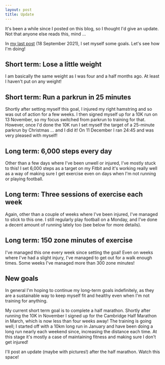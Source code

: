 ```yaml
---
layout: post
title: Update
---
```


It's been a while since I posted on this blog, so I thought I'd give an update. Not that anyone else reads this, mind ...

In [my last post](./2021-09-18-goals.md) (18 September 2021), I set myself some goals. Let's see how I'm doing!

## Short term: Lose a little weight

I am basically the same weight as I was four and a half months ago. At least I haven't put on any weight!

## Short term: Run a parkrun in 25 minutes

Shortly after setting myself this goal, I injured my right hamstring and so was out of action for a few weeks. I then signed myself up for a 10K run on 13 November, so my focus switched from parkrun to training for that. However, once I'd done the 10K run I set myself the target of a 25-minute parkrun by Christmas ... and I did it! On 11 December I ran 24:45 and was very pleased with myself!

## Long term: 6,000 steps every day

Other than a few days where I've been unwell or injured, I've mostly stuck to this! I set 6,000 steps as a target on my Fitbit and it's working really well as a way of making sure I get exercise even on days when I'm not running or playing football.

## Long term: Three sessions of exercise each week

Again, other than a couple of weeks where I've been injured, I've managed to stick to this one. I still regularly play football on a Monday, and I've done a decent amount of running lately too (see below for more details).

## Long term: 150 zone minutes of exercise

I've managed this one every week since setting the goal! Even on weeks where I've had a slight injury, I've managed to get out for a walk enough times. Some weeks I've managed more than 300 zone minutes!

## New goals

In general I'm hoping to continue my long-term goals indefinitely, as they are a sustainable way to keep myself fit and healthy even when I'm not training for anything.

My current short term goal is to complete a half marathon. Shortly after running the 10K in November I signed up for the Cambridge Half Marathon in March, which is now less than four weeks away! The training is going well; I started off with a 10km long run in January and have been doing a long run nearly each weekend since, increasing the distance each time. At this stage it's mostly a case of maintaining fitness and making sure I don't get injured!

I'll post an update (maybe with pictures!) after the half marathon. Watch this space!
